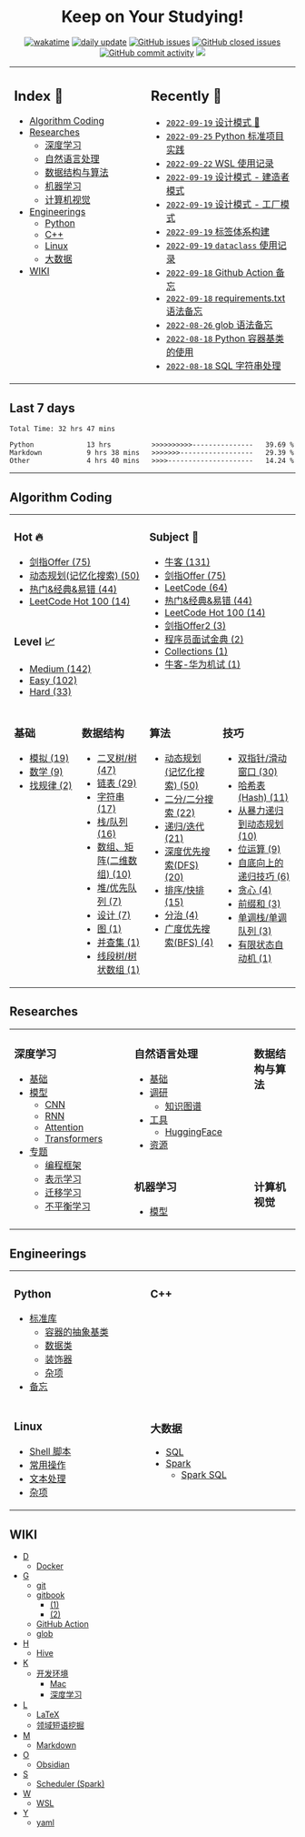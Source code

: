 <!-- <div style="text-align: center"> -->
<div align="center">  <!-- style="text-align: center" 在 GitHub 主页不生效 -->

# Keep on Your Studying!

[![wakatime](https://wakatime.com/badge/user/c840568d-e4b1-4c63-ade0-03856283d319.svg)](https://wakatime.com/@c840568d-e4b1-4c63-ade0-03856283d319)
[![daily update](https://github.com/imhuay/studies/actions/workflows/daily.yml/badge.svg?branch=master)](https://github.com/imhuay/studies/actions?query=workflow:daily)
[![GitHub issues](https://img.shields.io/github/issues/imhuay/studies?color=important)](https://github.com/imhuay/studies/issues)
[![GitHub closed issues](https://img.shields.io/github/issues-closed-raw/imhuay/studies?color=inactive)](https://github.com/imhuay/studies/issues?q=is:issue+is:closed)
[![GitHub commit activity](https://img.shields.io/github/commit-activity/m/imhuay/studies?color=active)](https://github.com/imhuay/studies/commits/master)
[![](https://visitor-badge.laobi.icu/badge?page_id=imhuay.studies&right_color=green&left_text=page%20views)](https://visitor-badge.laobi.icu)

<!-- 
![clones](https://raw.githubusercontent.com/imhuay/imhuay/traffic/traffic-studies/clones.svg)
![clones per week](https://raw.githubusercontent.com/imhuay/imhuay/traffic/traffic-studies/clones_per_week.svg)
![views](https://raw.githubusercontent.com/imhuay/imhuay/traffic/traffic-studies/views.svg)
![views per week](https://raw.githubusercontent.com/imhuay/imhuay/traffic/traffic-studies/views_per_week.svg)
[![GitHub last commit](https://img.shields.io/github/last-commit/imhuay/studies?cacheSeconds=3600)](https://github.com/imhuay/studies/commits)
[![GitHub Repo stars](https://img.shields.io/github/stars/imhuay/studies?style=social)](https://github.com/imhuay/studies/stargazers)
-->

</div>

<table>
<tr>
<td valign="top" width="1000">

## Index 📑

<!--START_SECTION:index-->

<!-- no toc -->
- [Algorithm Coding](#algorithm-coding)
- [Researches](#researches)
    - [深度学习](#深度学习)
    - [自然语言处理](#自然语言处理)
    - [数据结构与算法](#数据结构与算法)
    - [机器学习](#机器学习)
    - [计算机视觉](#计算机视觉)
- [Engineerings](#engineerings)
    - [Python](#python)
    - [C++](#c)
    - [Linux](#linux)
    - [大数据](#大数据)
- [WIKI](#wiki)

<!--END_SECTION:index-->

</td>
<td valign="top" width="1000">

<!--START_SECTION:recent-->

## Recently 📖
- [`2022-09-19` 设计模式 📌](notes/_archives/2022/09/设计模式.md)
- [`2022-09-25` Python 标准项目实践](notes/_archives/2022/09/python-标准项目实践.md)
- [`2022-09-22` WSL 使用记录](notes/_archives/2022/09/WSL使用记录.md)
- [`2022-09-19` 设计模式 - 建造者模式](notes/_archives/2022/09/设计模式-建造者模式.md)
- [`2022-09-19` 设计模式 - 工厂模式](notes/_archives/2022/09/设计模式-工厂模式.md)
- [`2022-09-19` 标签体系构建](notes/_archives/2022/08/标签图谱构建.md)
- [`2022-09-19` `dataclass` 使用记录](notes/_archives/2022/09/python-dataclass使用记录.md)
- [`2022-09-18` Github Action 备忘](notes/_archives/2022/08/GithubAction备忘.md)
- [`2022-09-18` requirements.txt 语法备忘](notes/_archives/2022/09/python-requirements语法.md)
- [`2022-08-26` glob 语法备忘](notes/_archives/2022/08/glob语法备忘.md)
- [`2022-08-18` Python 容器基类的使用](notes/_archives/2022/08/Python容器基类的使用.md)
- [`2022-08-18` SQL 字符串处理](notes/_archives/2022/08/SQL字符串处理.md)


<!--END_SECTION:recent-->

</td>
</tr>
</table>

## Last 7 days

<!--START_SECTION:waka-->

```text
Total Time: 32 hrs 47 mins

Python             13 hrs          >>>>>>>>>>---------------   39.69 %
Markdown           9 hrs 38 mins   >>>>>>>------------------   29.39 %
Other              4 hrs 40 mins   >>>>---------------------   14.24 %
```

<!--END_SECTION:waka-->

---

<!--START_SECTION:algorithms-->

## Algorithm Coding

<table>  <!-- invalid: frame="void", style="width: 100%; border: none; background: none" -->
<tr>
<td colspan="2" valign="top" width="1000">

### Hot 🔥
- [剑指Offer (75)](algorithms/README.md#剑指offer-75)
- [动态规划(记忆化搜索) (50)](algorithms/README.md#动态规划记忆化搜索-50)
- [热门&经典&易错 (44)](algorithms/README.md#热门经典易错-44)
- [LeetCode Hot 100 (14)](algorithms/README.md#leetcode-hot-100-14)

</td>
<td colspan="2" rowspan="3" valign="top" width="1000">

### Subject 📓
- [牛客 (131)](algorithms/README.md#牛客-131)
- [剑指Offer (75)](algorithms/README.md#剑指offer-75)
- [LeetCode (64)](algorithms/README.md#leetcode-64)
- [热门&经典&易错 (44)](algorithms/README.md#热门经典易错-44)
- [LeetCode Hot 100 (14)](algorithms/README.md#leetcode-hot-100-14)
- [剑指Offer2 (3)](algorithms/README.md#剑指offer2-3)
- [程序员面试金典 (2)](algorithms/README.md#程序员面试金典-2)
- [Collections (1)](algorithms/README.md#collections-1)
- [牛客-华为机试 (1)](algorithms/README.md#牛客-华为机试-1)

</td>
</tr>
<tr></tr>
<tr>
<td colspan="2" valign="top">

### Level 📈
- [Medium (142)](algorithms/README.md#medium-142)
- [Easy (102)](algorithms/README.md#easy-102)
- [Hard (33)](algorithms/README.md#hard-33)

</td>
</tr>
<tr></tr>
<tr>  <!-- loop TMP_TOC_TD_CATEGORY -->

<td width="1000" valign="top">

### 基础
- [模拟 (19)](algorithms/README.md#模拟-19)
- [数学 (9)](algorithms/README.md#数学-9)
- [找规律 (2)](algorithms/README.md#找规律-2)

</td>
<td width="1000" valign="top">

### 数据结构
- [二叉树/树 (47)](algorithms/README.md#二叉树树-47)
- [链表 (29)](algorithms/README.md#链表-29)
- [字符串 (17)](algorithms/README.md#字符串-17)
- [栈/队列 (16)](algorithms/README.md#栈队列-16)
- [数组、矩阵(二维数组) (10)](algorithms/README.md#数组矩阵二维数组-10)
- [堆/优先队列 (7)](algorithms/README.md#堆优先队列-7)
- [设计 (7)](algorithms/README.md#设计-7)
- [图 (1)](algorithms/README.md#图-1)
- [并查集 (1)](algorithms/README.md#并查集-1)
- [线段树/树状数组 (1)](algorithms/README.md#线段树树状数组-1)

</td>
<td width="1000" valign="top">

### 算法
- [动态规划(记忆化搜索) (50)](algorithms/README.md#动态规划记忆化搜索-50)
- [二分/二分搜索 (22)](algorithms/README.md#二分二分搜索-22)
- [递归/迭代 (21)](algorithms/README.md#递归迭代-21)
- [深度优先搜索(DFS) (20)](algorithms/README.md#深度优先搜索dfs-20)
- [排序/快排 (15)](algorithms/README.md#排序快排-15)
- [分治 (4)](algorithms/README.md#分治-4)
- [广度优先搜索(BFS) (4)](algorithms/README.md#广度优先搜索bfs-4)

</td>
<td width="1000" valign="top">

### 技巧
- [双指针/滑动窗口 (30)](algorithms/README.md#双指针滑动窗口-30)
- [哈希表(Hash) (11)](algorithms/README.md#哈希表hash-11)
- [从暴力递归到动态规划 (10)](algorithms/README.md#从暴力递归到动态规划-10)
- [位运算 (9)](algorithms/README.md#位运算-9)
- [自底向上的递归技巧 (6)](algorithms/README.md#自底向上的递归技巧-6)
- [贪心 (4)](algorithms/README.md#贪心-4)
- [前缀和 (3)](algorithms/README.md#前缀和-3)
- [单调栈/单调队列 (3)](algorithms/README.md#单调栈单调队列-3)
- [有限状态自动机 (1)](algorithms/README.md#有限状态自动机-1)

</td>

</tr>
</table>


<!--END_SECTION:algorithms-->

<!--START_SECTION:notes-->

## Researches

<table>
<tr>
<td rowspan="3" valign="top" width="1000">

### 深度学习
- [基础](notes/010-深度学习.md#基础)
- [模型](notes/010-深度学习.md#模型)
    - [CNN](notes/010-深度学习.md#cnn)
    - [RNN](notes/010-深度学习.md#rnn)
    - [Attention](notes/010-深度学习.md#attention)
    - [Transformers](notes/010-深度学习.md#transformers)
- [专题](notes/010-深度学习.md#专题)
    - [编程框架](notes/010-深度学习.md#编程框架)
    - [表示学习](notes/010-深度学习.md#表示学习)
    - [迁移学习](notes/010-深度学习.md#迁移学习)
    - [不平衡学习](notes/010-深度学习.md#不平衡学习)

</td>
<td valign="top" width="1000">

### 自然语言处理
- [基础](notes/030-自然语言处理.md#基础)
- [调研](notes/030-自然语言处理.md#调研)
    - [知识图谱](notes/030-自然语言处理.md#知识图谱)
- [工具](notes/030-自然语言处理.md#工具)
    - [HuggingFace](notes/030-自然语言处理.md#huggingface)
- [资源](notes/030-自然语言处理.md#资源)

</td>
<td valign="top" width="1000">

### 数据结构与算法


</td>
</tr>

<tr></tr>

<tr>
<td valign="top" width="1000">

### 机器学习
- [模型](notes/020-机器学习.md#模型)

</td>
<td valign="top" width="1000">

### 计算机视觉


</td>
</tr>

</table>


## Engineerings
<table>
<tr>
<td valign="top" width="1000">

### Python
- [标准库](notes/110-Python.md#标准库)
    - [容器的抽象基类](notes/110-Python.md#容器的抽象基类)
    - [数据类](notes/110-Python.md#数据类)
    - [装饰器](notes/110-Python.md#装饰器)
    - [杂项](notes/110-Python.md#杂项)
- [备忘](notes/110-Python.md#备忘)

</td>
<td valign="top" width="1000">

### C++


</td>
</tr>

<tr></tr>

<tr>
<td valign="top" width="1000">

### Linux
- [Shell 脚本](notes/210-Linux.md#shell-脚本)
- [常用操作](notes/210-Linux.md#常用操作)
- [文本处理](notes/210-Linux.md#文本处理)
- [杂项](notes/210-Linux.md#杂项)

</td>
<td valign="top" width="1000">

### 大数据
- [SQL](notes/220-大数据.md#sql)
- [Spark](notes/220-大数据.md#spark)
    - [Spark SQL](notes/220-大数据.md#spark-sql)

</td>
</tr>
</table>


## WIKI
- [D](notes/999-WIKI.md#d)
    - [Docker](notes/999-WIKI.md#docker)
- [G](notes/999-WIKI.md#g)
    - [git](notes/999-WIKI.md#git)
    - [gitbook](notes/999-WIKI.md#gitbook)
        - [(1)](notes/999-WIKI.md#1)
        - [(2)](notes/999-WIKI.md#2)
    - [GitHub Action](notes/999-WIKI.md#github-action)
    - [glob](notes/999-WIKI.md#glob)
- [H](notes/999-WIKI.md#h)
    - [Hive](notes/999-WIKI.md#hive)
- [K](notes/999-WIKI.md#k)
    - [开发环境](notes/999-WIKI.md#开发环境)
        - [Mac](notes/999-WIKI.md#mac)
        - [深度学习](notes/999-WIKI.md#深度学习)
- [L](notes/999-WIKI.md#l)
    - [LaTeX](notes/999-WIKI.md#latex)
    - [领域短语挖掘](notes/999-WIKI.md#领域短语挖掘)
- [M](notes/999-WIKI.md#m)
    - [Markdown](notes/999-WIKI.md#markdown)
- [O](notes/999-WIKI.md#o)
    - [Obsidian](notes/999-WIKI.md#obsidian)
- [S](notes/999-WIKI.md#s)
    - [Scheduler (Spark)](notes/999-WIKI.md#scheduler-spark)
- [W](notes/999-WIKI.md#w)
    - [WSL](notes/999-WIKI.md#wsl)
- [Y](notes/999-WIKI.md#y)
    - [yaml](notes/999-WIKI.md#yaml)

<!--END_SECTION:notes-->
